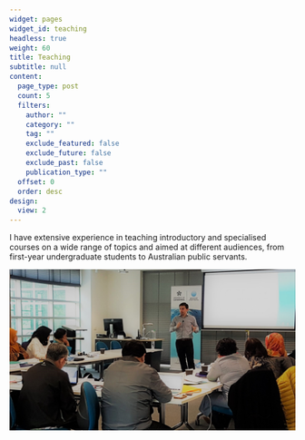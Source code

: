 ```yaml
---
widget: pages
widget_id: teaching
headless: true
weight: 60
title: Teaching
subtitle: null
content:
  page_type: post
  count: 5
  filters:
    author: ""
    category: ""
    tag: ""
    exclude_featured: false
    exclude_future: false
    exclude_past: false
    publication_type: ""
  offset: 0
  order: desc
design:
  view: 2
---
```

I have extensive experience in teaching introductory and specialised courses on a wide range of topics and aimed at different audiences, from first-year undergraduate students to Australian public servants.  

![](teaching1.jpg)